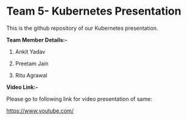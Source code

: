 # **Team 5- Kubernetes Presentation** #

This is the github repository of our Kubernetes presentation.

**Team Member Details:-**

1.  Ankit Yadav

2.  Preetam Jain

3.  Ritu Agrawal

**Video Link:-**

Please go to following link for video presentation of same:

https://www.youtube.com/

